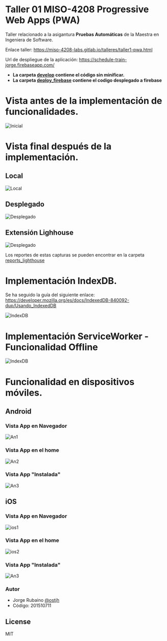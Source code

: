 # Taller 01 MISO-4208 Progressive Web Apps (PWA)

Taller relacionado a la asigantura **Pruebas Automáticas** de la Maestra en Ingeniera de Software.

Enlace taller: https://miso-4208-labs.gitlab.io/talleres/taller1-pwa.html

Url de despliegue de la aplicación: https://schedule-train-jorge.firebaseapp.com/

* **La carpeta [develop] contiene el código sin minificar.**
* **La carpeta [deploy_firebase] contiene el codigo desplegado a firebase**

# Vista antes de la implementación de funcionalidades.

![Inicial](https://raw.githubusercontent.com/jhrubiano10/taller_01_MISO_4208_PWA/master/images/Estado_inicial.png)

# Vista final después de la implementación.

## Local

![Local](https://github.com/jhrubiano10/taller_01_MISO_4208_PWA/blob/master/images/final_local.png?raw=true)

## Desplegado

![Desplegado](https://github.com/jhrubiano10/taller_01_MISO_4208_PWA/blob/master/images/Desplegado_firebase.png?raw=true)

## Extensión Lighhouse

![Desplegado](https://github.com/jhrubiano10/taller_01_MISO_4208_PWA/blob/master/images/Reporte_extension_lighouse.png?raw=true)

Los reportes de estas capturas se pueden encontrar en la carpeta [reports_lighthouse]

# Implementación IndexDB.

Se ha seguido la guía del siguiente enlace: https://developer.mozilla.org/es/docs/IndexedDB-840092-dup/Usando_IndexedDB

![IndexDB](https://github.com/jhrubiano10/taller_01_MISO_4208_PWA/blob/master/images/IndexDB.gif?raw=true)

# Implementación ServiceWorker - Funcionalidad Offline

![IndexDB](https://github.com/jhrubiano10/taller_01_MISO_4208_PWA/blob/master/images/OfflineApp.gif?raw=true)

# Funcionalidad en dispositivos móviles.

## Android

### Vista App en Navegador

![An1](https://github.com/jhrubiano10/taller_01_MISO_4208_PWA/blob/master/images/Install_PWA.png?raw=true)

### Vista App en el home

![An2](https://github.com/jhrubiano10/taller_01_MISO_4208_PWA/blob/master/images/Icon_PWA.png?raw=true)

### Vista App "Instalada"

![An3](https://github.com/jhrubiano10/taller_01_MISO_4208_PWA/blob/master/images/PWA_android.png?raw=true)

## iOS

### Vista App en Navegador

![ios1](https://github.com/jhrubiano10/taller_01_MISO_4208_PWA/blob/master/images/PWA_iOS.jpeg?raw=true)

### Vista App en el home

![ios2](https://github.com/jhrubiano10/taller_01_MISO_4208_PWA/blob/master/images/Icon_PWA_iOS.jpeg?raw=true)

### Vista App "Instalada"

![An3](https://github.com/jhrubiano10/taller_01_MISO_4208_PWA/blob/master/images/Install_PWA_iOS.jpeg?raw=true)


### Autor
* Jorge Rubaino [@ostjh]
* Código: 201510711


License
----
MIT


[@ostjh]:https://twitter.com/ostjh
[reports_lighthouse]:https://github.com/jhrubiano10/taller_01_MISO_4208_PWA/tree/master/reports_lighthouse
[deploy_firebase]:https://github.com/jhrubiano10/taller_01_MISO_4208_PWA/tree/master/deploy_firebase
[develop]:https://github.com/jhrubiano10/taller_01_MISO_4208_PWA/tree/master/develop
